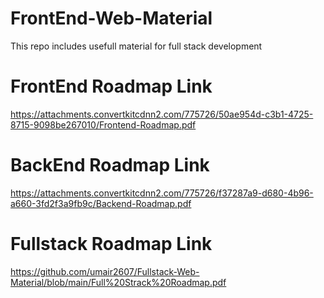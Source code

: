 # FrontEnd-Web-Material
This repo includes usefull material for full stack development
# FrontEnd Roadmap Link
https://attachments.convertkitcdnn2.com/775726/50ae954d-c3b1-4725-8715-9098be267010/Frontend-Roadmap.pdf
# BackEnd Roadmap Link
https://attachments.convertkitcdnn2.com/775726/f37287a9-d680-4b96-a660-3fd2f3a9fb9c/Backend-Roadmap.pdf
# Fullstack Roadmap Link
https://github.com/umair2607/Fullstack-Web-Material/blob/main/Full%20Strack%20Roadmap.pdf
